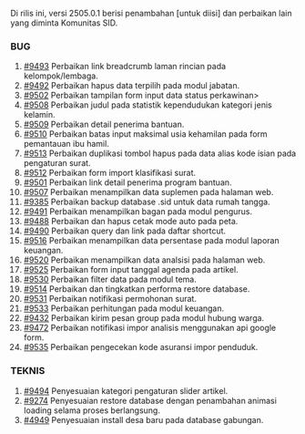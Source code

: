 Di rilis ini, versi 2505.0.1 berisi penambahan [untuk diisi] dan perbaikan lain yang diminta Komunitas SID.



### BUG

1. [#9493](https://github.com/OpenSID/OpenSID/issues/9493) Perbaikan link breadcrumb laman rincian pada kelompok/lembaga.
2. [#9492](https://github.com/OpenSID/OpenSID/issues/9492) Perbaikan hapus data terpilih pada modul jabatan.
3. [#9502](https://github.com/OpenSID/OpenSID/issues/9502) Perbaikan tampilan form input data status perkawinan>
4. [#9508](https://github.com/OpenSID/OpenSID/issues/9508) Perbaikan judul pada statistik kependudukan kategori jenis kelamin.
5. [#9509](https://github.com/OpenSID/OpenSID/issues/9509) Perbaikan detail penerima bantuan.
6. [#9510](https://github.com/OpenSID/OpenSID/issues/9510) Perbaikan batas input maksimal usia kehamilan pada form pemantauan ibu hamil.
7. [#9513](https://github.com/OpenSID/OpenSID/issues/9513) Perbaikan duplikasi tombol hapus pada data alias kode isian pada pengaturan surat.
8. [#9512](https://github.com/OpenSID/OpenSID/issues/9512) Perbaikan form import klasifikasi surat.
9. [#9501](https://github.com/OpenSID/OpenSID/issues/9501) Perbaikan link detail penerima program bantuan.
10. [#9507](https://github.com/OpenSID/OpenSID/issues/9507) Perbaikan menampilkan data suplemen pada halaman web.
11. [#9385](https://github.com/OpenSID/OpenSID/issues/9385) Perbaikan backup database .sid untuk data rumah tangga.
12. [#9491](https://github.com/OpenSID/OpenSID/issues/9491) Perbaikan menampilkan bagan pada modul pengurus.
13. [#9488](https://github.com/OpenSID/OpenSID/issues/9488) Perbaikan dan hapus cetak mode auto pada peta.
14. [#9490](https://github.com/OpenSID/OpenSID/issues/9490) Perbaikan query dan link pada daftar shortcut.
15. [#9516](https://github.com/OpenSID/OpenSID/issues/9516) Perbaikan menampilkan data persentase pada modul laporan keuangan.
16. [#9520](https://github.com/OpenSID/OpenSID/issues/9520) Perbaikan menampilkan data analsisi pada halaman web.
17. [#9525](https://github.com/OpenSID/OpenSID/issues/9525) Perbaikan form input tanggal agenda pada artikel.
18. [#9530](https://github.com/OpenSID/OpenSID/issues/9530) Perbaikan filter data pada modul tema.
19. [#9514](https://github.com/OpenSID/OpenSID/issues/9514) Perbaikan dan tingkatkan performa restore database.
20. [#9531](https://github.com/OpenSID/OpenSID/issues/9531) Perbaikan notifikasi permohonan surat.
21. [#9533](https://github.com/OpenSID/OpenSID/issues/9533) Perbaikan perhitungan pada modul keuangan.
22. [#9432](https://github.com/OpenSID/OpenSID/issues/9432) Perbaikan kirim pesan group pada modul hubung warga.
23. [#9472](https://github.com/OpenSID/OpenSID/issues/9472) Perbaikan notifikasi impor analisis menggunakan api google form.
24. [#9535](https://github.com/OpenSID/OpenSID/issues/9535) Perbaikan pengecekan kode asuransi impor penduduk.


### TEKNIS

1. [#9494](https://github.com/OpenSID/OpenSID/issues/9494) Penyesuaian kategori pengaturan slider artikel.
2. [#9274](https://github.com/OpenSID/OpenSID/issues/9274) Penyesuaian restore database dengan penambahan animasi loading selama proses berlangsung.
3. [#4949](https://github.com/OpenSID/premium/issues/4949) Penyesuaian install desa baru pada database gabungan.
